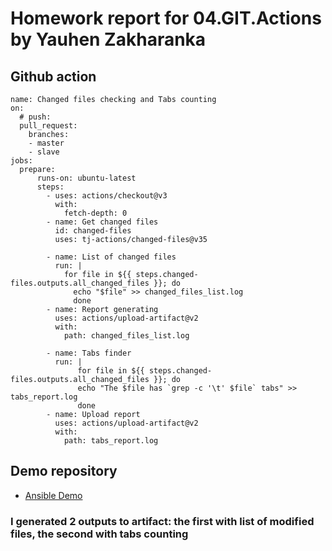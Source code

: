 # Homework report for 04.GIT.Actions by Yauhen Zakharanka

## Github action

```
name: Changed files checking and Tabs counting
on:
  # push:
  pull_request:
    branches:
    - master
    - slave
jobs:
  prepare:
      runs-on: ubuntu-latest
      steps:
        - uses: actions/checkout@v3
          with:
            fetch-depth: 0
        - name: Get changed files
          id: changed-files
          uses: tj-actions/changed-files@v35

        - name: List of changed files
          run: |
            for file in ${{ steps.changed-files.outputs.all_changed_files }}; do
              echo "$file" >> changed_files_list.log
              done
        - name: Report generating
          uses: actions/upload-artifact@v2
          with:
            path: changed_files_list.log

        - name: Tabs finder
          run: |
               for file in ${{ steps.changed-files.outputs.all_changed_files }}; do
               echo "The $file has `grep -c '\t' $file` tabs" >> tabs_report.log
               done        
        - name: Upload report
          uses: actions/upload-artifact@v2
          with:
            path: tabs_report.log
```
## Demo repository

* [Ansible Demo](https://github.com/eugenezakh/Action_Demo)

### I generated 2 outputs to artifact: the first with list of modified files, the second with tabs counting
